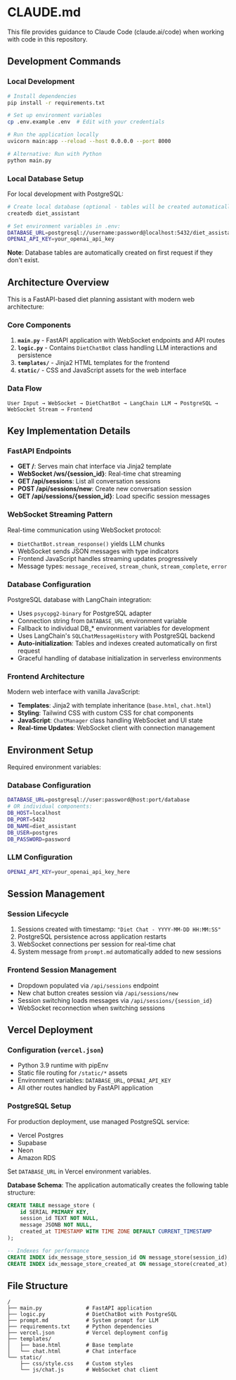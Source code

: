 # CLAUDE.md

This file provides guidance to Claude Code (claude.ai/code) when working with code in this repository.

## Development Commands

### Local Development
```bash
# Install dependencies
pip install -r requirements.txt

# Set up environment variables
cp .env.example .env  # Edit with your credentials

# Run the application locally
uvicorn main:app --reload --host 0.0.0.0 --port 8000

# Alternative: Run with Python
python main.py
```

### Local Database Setup
For local development with PostgreSQL:
```bash
# Create local database (optional - tables will be created automatically)
createdb diet_assistant

# Set environment variables in .env:
DATABASE_URL=postgresql://username:password@localhost:5432/diet_assistant
OPENAI_API_KEY=your_openai_api_key
```

**Note**: Database tables are automatically created on first request if they don't exist.

## Architecture Overview

This is a FastAPI-based diet planning assistant with modern web architecture:

### Core Components
1. **`main.py`** - FastAPI application with WebSocket endpoints and API routes
2. **`logic.py`** - Contains `DietChatBot` class handling LLM interactions and persistence  
3. **`templates/`** - Jinja2 HTML templates for the frontend
4. **`static/`** - CSS and JavaScript assets for the web interface

### Data Flow
```
User Input → WebSocket → DietChatBot → LangChain LLM → PostgreSQL → WebSocket Stream → Frontend
```

## Key Implementation Details

### FastAPI Endpoints
- **GET /**: Serves main chat interface via Jinja2 template
- **WebSocket /ws/{session_id}**: Real-time chat streaming
- **GET /api/sessions**: List all conversation sessions
- **POST /api/sessions/new**: Create new conversation session
- **GET /api/sessions/{session_id}**: Load specific session messages

### WebSocket Streaming Pattern
Real-time communication using WebSocket protocol:
- `DietChatBot.stream_response()` yields LLM chunks
- WebSocket sends JSON messages with type indicators
- Frontend JavaScript handles streaming updates progressively
- Message types: `message_received`, `stream_chunk`, `stream_complete`, `error`

### Database Configuration
PostgreSQL database with LangChain integration:
- Uses `psycopg2-binary` for PostgreSQL adapter
- Connection string from `DATABASE_URL` environment variable
- Fallback to individual DB_* environment variables for development
- Uses LangChain's `SQLChatMessageHistory` with PostgreSQL backend
- **Auto-initialization**: Tables and indexes created automatically on first request
- Graceful handling of database initialization in serverless environments

### Frontend Architecture
Modern web interface with vanilla JavaScript:
- **Templates**: Jinja2 with template inheritance (`base.html`, `chat.html`)
- **Styling**: Tailwind CSS with custom CSS for chat components
- **JavaScript**: `ChatManager` class handling WebSocket and UI state
- **Real-time Updates**: WebSocket client with connection management

## Environment Setup

Required environment variables:

### Database Configuration
```bash
DATABASE_URL=postgresql://user:password@host:port/database
# OR individual components:
DB_HOST=localhost
DB_PORT=5432
DB_NAME=diet_assistant
DB_USER=postgres
DB_PASSWORD=password
```

### LLM Configuration
```bash
OPENAI_API_KEY=your_openai_api_key_here
```

## Session Management

### Session Lifecycle
1. Sessions created with timestamp: `"Diet Chat - YYYY-MM-DD HH:MM:SS"`
2. PostgreSQL persistence across application restarts
3. WebSocket connections per session for real-time chat
4. System message from `prompt.md` automatically added to new sessions

### Frontend Session Management
- Dropdown populated via `/api/sessions` endpoint
- New chat button creates session via `/api/sessions/new`
- Session switching loads messages via `/api/sessions/{session_id}`
- WebSocket reconnection when switching sessions

## Vercel Deployment

### Configuration (`vercel.json`)
- Python 3.9 runtime with pipEnv
- Static file routing for `/static/*` assets
- Environment variables: `DATABASE_URL`, `OPENAI_API_KEY`
- All other routes handled by FastAPI application

### PostgreSQL Setup
For production deployment, use managed PostgreSQL service:
- Vercel Postgres
- Supabase
- Neon
- Amazon RDS

Set `DATABASE_URL` in Vercel environment variables.

**Database Schema**: The application automatically creates the following table structure:
```sql
CREATE TABLE message_store (
    id SERIAL PRIMARY KEY,
    session_id TEXT NOT NULL,
    message JSONB NOT NULL,
    created_at TIMESTAMP WITH TIME ZONE DEFAULT CURRENT_TIMESTAMP
);

-- Indexes for performance
CREATE INDEX idx_message_store_session_id ON message_store(session_id);
CREATE INDEX idx_message_store_created_at ON message_store(created_at);
```

## File Structure
```
/
├── main.py              # FastAPI application
├── logic.py             # DietChatBot with PostgreSQL
├── prompt.md            # System prompt for LLM
├── requirements.txt     # Python dependencies
├── vercel.json          # Vercel deployment config
├── templates/
│   ├── base.html        # Base template
│   └── chat.html        # Chat interface
└── static/
    ├── css/style.css    # Custom styles
    └── js/chat.js       # WebSocket chat client
```
